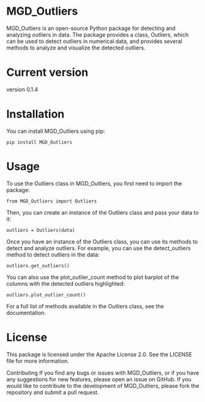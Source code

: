 # MGD_Outliers
MGD_Outliers is an open-source Python package for detecting and analyzing outliers in data. The package provides a class, Outliers, which can be used to detect outliers in numerical data, and provides several methods to analyze and visualize the detected outliers.

# Current version
 version 0.1.4

# Installation

You can install MGD_Outliers using pip:

    pip install MGD_Outliers
    

# Usage

To use the Outliers class in MGD_Outliers, you first need to import the package:

    from MGD_Outliers import Outliers
    

Then, you can create an instance of the Outliers class and pass your data to it:

    outliers = Outliers(data)
 

Once you have an instance of the Outliers class, you can use its methods to detect and analyze outliers. For example, you can use the detect_outliers method to detect outliers in the data:

    outliers.get_outliers()
   

You can also use the plot_outlier_count method to plot barplot of the columns with the detected outliers highlighted:

    outliers.plot_outlier_count()


For a full list of methods available in the Outliers class, see the documentation.

# License
This package is licensed under the Apache License 2.0. See the LICENSE file for more information.


Contributing
If you find any bugs or issues with MGD_Outliers, or if you have any suggestions for new features, please open an issue on GitHub. If you would like to contribute to the development of MGD_Outliers, please fork the repository and submit a pull request.



